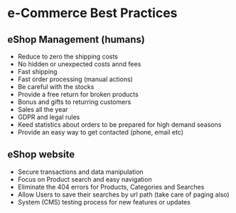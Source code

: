 # e-Commerce Best Practices

## eShop Management (humans)
- Reduce to zero the shipping costs
- No hidden or unexpected costs annd fees
- Fast shipping
- Fast order processing (manual actions)
- Be careful with the stocks
- Provide a free return for broken products
- Bonus and gifts to returring customers
- Sales all the year
- GDPR and legal rules
- Keed statistics about orders to be prepared for high demand seasons
- Provide an easy way to get contacted (phone, email etc)

## eShop website
- Secure transactions and data manipulation
- Focus on Product search and easy navigation
- Eliminate the 404 errors for Products, Categories and Searches
- Allow Users to save their searches by url path (take care of paging also)
- System (CMS) testing process for new features or updates
